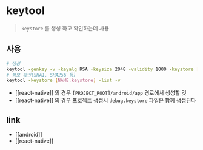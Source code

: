 # keytool

> `keystore` 를 생성 하고 확인하는데 사용

## 사용
```sh
# 생성
keytool -genkey -v -keyalg RSA -keysize 2048 -validity 1000 -keystore [NAME.keystore] -alias [ALIAS_NAME]
# 정보 확인(SHA1, SHA256 등)
keytool -keystore [NAME.keystore] -list -v
```
- [[react-native]] 의 경우 `[PROJECT_ROOT]/android/app` 경로에서 생성할 것
- [[react-native]] 의 경우 프로젝트 생성시 `debug.keystore` 파일은 함께 생성된다

## link
- [[android]]
- [[react-native]]
